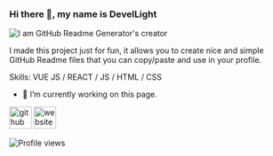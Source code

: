 ### Hi there 👋, my name is DevelLight
![I am GitHub Readme Generator's creator](https://github.com/DevelLight/DevelLight/blob/main/pe5X6lVq_4x.jpg)

I made this project just for fun, it allows you to create nice and simple GitHub Readme files that you can copy/paste and use in your profile.

Skills: VUE JS / REACT / JS / HTML / CSS

- 🔭 I’m currently working on this page. 


[<img src='https://cdn.jsdelivr.net/npm/simple-icons@3.0.1/icons/github.svg' alt='github' height='40'>](https://github.com/DevelLight)  [<img src='https://cdn.jsdelivr.net/npm/simple-icons@3.0.1/icons/icloud.svg' alt='website' height='40'>]( https://devellight.github.io/OpenSource-VoiceAssistent-Website/)  

![Profile views](https://gpvc.arturio.dev/DevelLight)  
